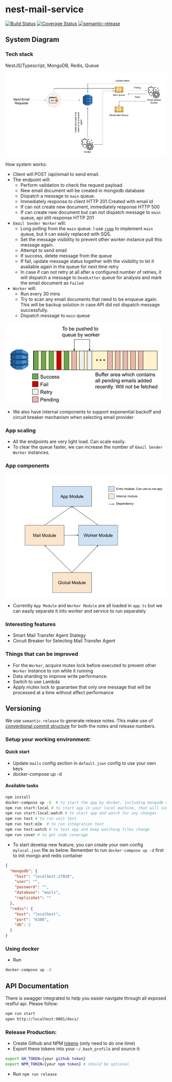 # nest-mail-service
[![Build Status](https://travis-ci.org/immanuel192/nest-mail-service.svg?branch=master)](https://travis-ci.org/immanuel192/nest-mail-service)
[![Coverage Status](https://coveralls.io/repos/github/immanuel192/nest-mail-service/badge.svg?branch=master)](https://coveralls.io/github/immanuel192/nest-mail-service?branch=master)
[![semantic-release](https://img.shields.io/badge/%20%20%F0%9F%93%A6%F0%9F%9A%80-semantic--release-e10079.svg)](https://travis-ci.org/immanuel192/nest-mail-service)

## System Diagram
### Tech stack
NestJS/Typescript, MongoDB, Redis, Queue

![Diagram](./docs/diagram.png)

How system works:
- Client will POST /api/email to send email. 
- The endpoint will:
  - Perform validation to check the request payload.
  - New email document will be created in mongodb database
  - Dispatch a message to `main` queue. 
  - Immediately response to client HTTP 201 Created with email id
  - If can not create new document, immediately response HTTP 500
  - If can create new document but can not dispatch message to `main` queue, api still response HTTP 201
- `Email Sender Worker` will:
  - Long polling from the `main` queue. I use [`rsmq`](https://www.npmjs.com/package/rsmq) to implement `main` queue, but it can easily replaced with SQS.
  - Set the message visibility to prevent other worker instance pull this message again.
  - Attempt to send email
  - If success, delete message from the queue
  - If fail, update message status together with the visibility to let it available again in the queue for next time retry
  - In case if can not retry at all after a configured number of retries, it will dispatch a message to `DeadLetter` queue for analysis and mark the email document as `Failed`
- `Worker` will:
  - Run every 30 mins
  - Try to scan any email documents that need to be enqueue again. This will be backup solution in case API did not dispatch message successfully.
  - Dispatch message to `main` queue


![How Worker Fetch Enqueue Emails](./docs/how_worker_fetch_pending_emails.png)


- We also have internal components to support exponential backoff and circuit breaker mechanism when selecting email provider

### App scaling
- All the endpoints are very light load. Can scale easily.
- To clear the queue faster, we can increase the number of `Email Sender Worker` instances.

### App components
![Components](./docs/modules.png)
- Currently `App Module` and `Worker Module` are all loaded in `app.ts` but we can easily separate it into worker and service to run separately

### Interesting features
- Smart Mail Transfer Agent Stategy
- Circuit Breaker for Selecting Mail Transfer Agent

### Things that can be improved
- For the `Worker`, acquire mutex lock before executed to prevent other `Worker` instance to run while it running
- Data sharding to improve write performance.
- Switch to use Lambda
- Apply mutex lock to guarantee that only one message that will be processed at a time without affect performance
   
## Versioning
We use `semantic-release` to generate release notes. This make use of [conventional commit structure](https://www.conventionalcommits.org/en/v1.0.0-beta.4/) for both the notes and release numbers.


### Setup your working environment:
#### Quick start
- Update `mails` config section in `default.json` config to use your own keys
- docker-compose up -d

#### Available tasks
```sh
npm install
docker-compose up -d  # to start the app by docker, including mongodb container. This will build and use `production` config
npm run start:local # to start app in your local machine, that will connect to docker mongodb container
npm run start:local:watch # to start app and watch for any changes
npm run test # to run unit test
npm run test:e2e  # to run integration test
npm run test:watch # to test app and keep watching files change
npm run cover # to get code coverage
```

- To start develop new feature, you can create your own config `mylocal.json` file as below. Remember to run `docker-compose up -d` first to init mongo and redis container
```json
{
  "mongodb": {
    "host": "localhost:27020",
    "user": "",
    "password": "",
    "database": "mails",
    "replicaSet": ""
  },
  "redis": {
    "host": "localhost",
    "port": "6380",
    "db": 2
  }
}

```

### Using docker
- Run
```sh
docker-compose up -d
```

## API Documentation
There is swagger integrated to help you easier navigate through all exposed restful api. Please follow:
```sh
npm run start
open http://localhost:9001/docs/
```

### Release Production:
- Create Github and NPM [tokens](https://github.com/immanuel192/semantic-release-sample) (only need to do one time)
- Export these tokens into your `~/.bash_profile` and source it:
```sh
export GH_TOKEN={your github token}
export NPM_TOKEN={your npm token} # should be optional
```
- Run `npm run release`
